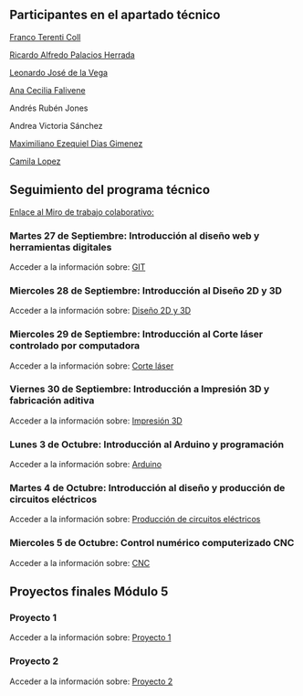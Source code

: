 ## Participantes en el apartado técnico

[Franco Terenti Coll](https://vinciu.notion.site/FabLab-5cb0a7ef90e24a728c1f1d0cabc5343c) 

[Ricardo Alfredo Palacios Herrada](https://github.com/Pali1870/Repositorio-Pali/new/main)

[Leonardo José de la Vega](https://github.com/Ldelavega1980/mirepositorio)

[Ana Cecilia Falivene](https://github.com/cecifalivene/documentacionFB)

Andrés Rubén Jones

Andrea Victoria Sánchez

[Maximiliano Ezequiel Dias Gimenez](https://github.com/maxiias/Fablab)

[Camila Lopez](https://github.com/camilalopezz/miepositorioFabLab)


## Seguimiento del programa técnico

[Enlace al Miro de trabajo colaborativo:](https://miro.com/app/board/uXjVPSmyYSg=/)

### Martes 27 de Septiembre: Introducción al diseño web y herramientas digitales

Acceder a la información sobre: [GIT](git.md)

### Miercoles 28 de Septiembre: Introducción al Diseño 2D y 3D

Acceder a la información sobre: [Diseño 2D y 3D](2d-3d.md)

### Miercoles 29 de Septiembre: Introducción al Corte láser controlado por computadora

Acceder a la información sobre: [Corte láser](cortelaser.md)

### Viernes 30 de Septiembre: Introducción a Impresión 3D y fabricación aditiva

Acceder a la información sobre: [Impresión 3D](impresion3d.md)

### Lunes 3 de Octubre: Introducción al Arduino y programación

Acceder a la información sobre: [Arduino](arduino.md)

### Martes 4 de Octubre: Introducción al diseño y producción de circuitos eléctricos

Acceder a la información sobre: [Producción de circuitos eléctricos](circuitos.md)

### Miercoles 5 de Octubre: Control numérico computerizado CNC

Acceder a la información sobre: [CNC](cnc.md)


## Proyectos finales Módulo 5

### Proyecto 1

Acceder a la información sobre: [Proyecto 1](circuitos.md)

### Proyecto 2

Acceder a la información sobre: [Proyecto 2](cnc.md)

